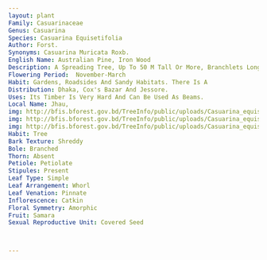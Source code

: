 ```yaml
---
layout: plant
Family: Casuarinaceae
Genus: Casuarina
Species: Casuarina Equisetifolia
Author: Forst.
Synonyms: Casuarina Muricata Roxb.
English Name: Australian Pine, Iron Wood
Description: A Spreading Tree, Up To 50 M Tall Or More, Branchlets Long, Slender, Cylindrical, Jointed Or Grooved, Internodes 3-8 Mm Long, 7-ridged With The Same Number Of Scale-leaves At The Nodal Region. Flowers Unisexual. Male Flowers Borne In 1.4-3.0 Cm Long Terminal Spikes On Short Lateral Branches, Each Flower Having 2 Bracteoles, Perianth Minute. Stamen Solitary, Slender, Filament Up To 2 Mm Long, Anthers Oblong, Basifixed, 2-lobed, Opening Lengthwise. Female Flowers Naked, Borne In Dense Spherical Heads On The Twigs, Carpels 2, United Into  1-celled Ovary With 1-2 Ovules, Style Terminal With 2 Long, Elongated Linear Branches Or Stigmas Up To 6 Mm Long. Cones Elliptic, 1.5-2.0 Ã— 1.2-1.5 Cm, Formed Of Woody Bracts Enclosing The Mature Fruits. Fruits Samaroid, 1-seeded, Up To 7 Mm Long.
Flowering Period:  November-March
Habit: Gardens, Roadsides And Sandy Habitats. There Is A 
Distribution: Dhaka, Cox's Bazar And Jessore.
Uses: Its Timber Is Very Hard And Can Be Used As Beams. 
Local Name: Jhau, 
img: http://bfis.bforest.gov.bd/TreeInfo/public/uploads/Casuarina_equisetifolia.jpg
img: http://bfis.bforest.gov.bd/TreeInfo/public/uploads/Casuarina_equisetifolia1.jpg
img: http://bfis.bforest.gov.bd/TreeInfo/public/uploads/Casuarina_equisetifolia2.jpg
Habit: Tree
Bark Texture: Shreddy
Bole: Branched
Thorn: Absent
Petiole: Petiolate
Stipules: Present
Leaf Type: Simple
Leaf Arrangement: Whorl
Leaf Venation: Pinnate
Inflorescence: Catkin
Floral Symmetry: Amorphic
Fruit: Samara
Sexual Reproductive Unit: Covered Seed



---
```


